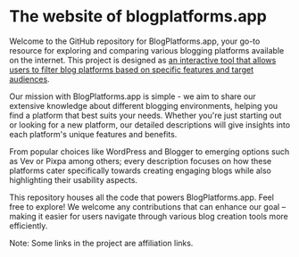 # The website of blogplatforms.app

Welcome to the GitHub repository for BlogPlatforms.app, your go-to resource for exploring and comparing various blogging platforms available on the internet.
This project is designed as [an interactive tool that allows users to filter blog platforms based on specific features and target audiences](https://blogplatforms.app).

Our mission with BlogPlatforms.app is simple - we aim to share our extensive knowledge about different blogging environments, helping you find a platform that best suits your needs. Whether you're just starting out or looking for a new platform, our detailed descriptions will give insights into each platform's unique features and benefits.

From popular choices like WordPress and Blogger to emerging options such as Vev or Pixpa among others; every description focuses on how these platforms cater specifically towards creating engaging blogs while also highlighting their usability aspects.

This repository houses all the code that powers BlogPlatforms.app. Feel free to explore! We welcome any contributions that can enhance our goal – making it easier for users navigate through various blog creation tools more efficiently.

Note: Some links in the project are affiliation links.
